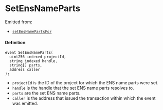 # SetEnsNameParts

Emitted from:

- [`setEnsNamePartsFor`](/dev/api/contracts/or-utilities/jbprojecthandles/write/setensnamepartsfor.md)

#### Definition

```
event SetEnsNameParts(
  uint256 indexed projectId,
  string indexed handle,
  string[] parts,
  address caller
);
```

- `projectId` is the ID of the project for which the ENS name parts were set.
- `handle` is the handle that the set ENS name parts resolves to.
- `parts` are the set ENS name parts.
- `caller` is the address that issued the transaction within which the event was emitted.
